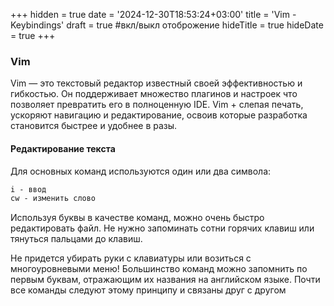 +++
hidden = true
date = '2024-12-30T18:53:24+03:00'
title = 'Vim - Keybindings'
draft = true  #вкл/выкл отоброжение
hideTitle = true 
hideDate = true
+++

### Vim

Vim — это текстовый редактор известный своей эффективностью и гибкостью. Он поддерживает множество плагинов и настроек что 
позволяет превратить его в полноценную IDE. Vim + слепая печать, ускоряют навигацию и редактирование, освоив которые разработка становится быстрее и удобнее в разы.

#### Редактирование текста

Для основных команд используются один или два символа:
```md
i - ввод 
cw - изменить слово
```

Используя буквы в качестве команд, можно очень быстро редактировать файл.
Не нужно запоминать сотни горячих клавиш или тянуться пальцами до клавиш. 


Не придется убирать руки с клавиатуры или 
возиться с многоуровневыми меню! Большинство команд можно запомнить по 
первым буквам, отражающим их названия на английском языке. Почти все команды
следуют этому принципу и связаны друг с другом